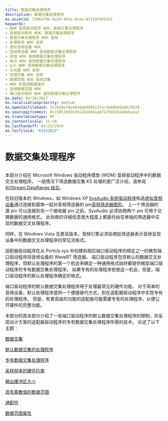 ```yaml
---
title: 数据交集处理程序
description: 数据交集处理程序
ms.assetid: 7206afdb-8a34-4b5a-8cea-87119f426161
keywords:
- WDM 音频驱动程序 WDK，数据交集处理程序
- 音频驱动程序 WDK，数据交集处理程序
- 数据交集处理程序 WDK 音频
- 处理程序 WDK 音频
- 虚拟音频设备 WDK
- 音频筛选器 WDK 音频数据交集处理程序
- 筛选 WDK 音频数据交集处理程序
- 格式 WDK 音频数据交集处理程序
- pin WDK 音频数据交集处理程序
- 关系图 WDK 音频
- 范围交集 WDK 音频
- 数据范围 WDK 音频交集
- WDK 的音频数据格式
- 音频数据范围 WDK
- 端口驱动程序 WDK 音频数据交集处理程序
ms.date: 04/20/2017
ms.localizationpriority: medium
ms.openlocfilehash: 5c35d9e78a4049ab989b137ac5600005b0829528
ms.sourcegitcommit: 0cc5051945559a242d941a6f2799d161d8eba2a7
ms.translationtype: MT
ms.contentlocale: zh-CN
ms.lasthandoff: 04/23/2019
ms.locfileid: "63333822"
---
```

# <a name="data-intersection-handlers"></a>数据交集处理程序


## <span id="data_intersection_handlers"></span><span id="DATA_INTERSECTION_HANDLERS"></span>


本部分介绍在 Microsoft Windows 驱动程序模型 (WDM) 音频驱动程序中的数据交叉处理程序。 一般情况下筛选数据交集 KS 处理的更广泛介绍，请参阅[AVStream DataRange 结合](https://msdn.microsoft.com/library/windows/hardware/ff558680)。

在较旧版本的 Windows，如 Windows XP [SysAudio 系统驱动程序](kernel-mode-wdm-audio-components.md#sysaudio_system_driver)构造[虚拟音频设备](virtual-audio-devices.md)通过连接到窗体一起对音频筛选器的 pin[音频筛选器图形](audio-filter-graphs.md)。 上一个筛选器的源 pin 可以连接到另一个接收器 pin 之前，SysAudio 必须协商两个 pin 可用于交换数据的通用格式。 此协商的详细信息很大程度上都委托给在单独的筛选器中实现的数据交叉处理程序。

同样，在 Windows Vista 及更高版本，音频引擎必须协商批筛选器表示音频呈现设备中的数据交叉处理程序的常见流格式。

适配器驱动程序在从 Portcls.sys 中创建到相应端口驱动程序的绑定之一的微型端口驱动程序将音频设备的 WaveRT 筛选器。 端口驱动程序包含默认的数据交叉处理程序，但默认处理程序的第一个机会来确定一种通用格式始终都提供微型端口驱动程序的专有数据交集处理程序。 如果专有的处理程序拒绝这一机会，但是，端口驱动程序的默认处理程序确定的格式。

端口驱动程序的默认数据交集处理程序用于处理最常见的硬件功能。 对于简单的音频设备，默认处理程序提供一个便捷替代方式，到在适配器驱动程序中实现专有的处理程序。 但是，有更高级的功能的适配器可能需要专有的处理程序，以便公开硬件的完整功能。

本部分的其余部分介绍了一些端口驱动程序的默认数据交集处理程序的限制，并呈现设计方案的适配器驱动程序的专有数据交集处理程序所需的技术。 论述了以下主题：

[数据交集](data-intersection.md)

[默认数据交集的处理程序](default-data-intersection-handlers.md)

[专有数据交集处理程序](proprietary-data-intersection-handlers.md)

[采样频率的硬件约束](hardware-constraints-on-sample-frequency.md)

[输出缓冲区大小](output-buffer-size.md)

[具有离散值的数据范围](data-ranges-with-discrete-values.md)

[通配符](wild-cards.md)

[数据范围属性](data-range-properties.md)



 

 




